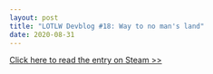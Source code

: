 ```yaml
---
layout: post
title: "LOTLW Devblog #18: Way to no man's land"
date: 2020-08-31
---
```


[Click here to read the entry on Steam >>](https://steamcommunity.com/games/1097560/announcements/detail/4254167313506071352)
